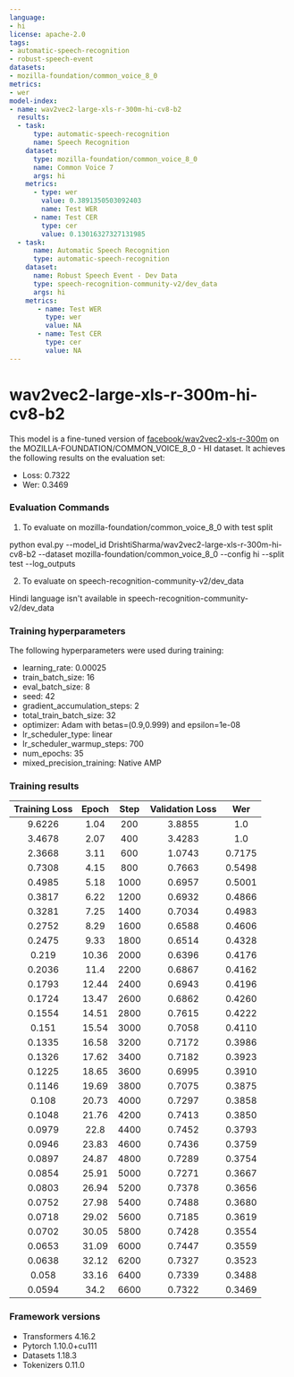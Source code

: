 ```yaml
---
language: 
- hi
license: apache-2.0
tags:
- automatic-speech-recognition
- robust-speech-event
datasets:
- mozilla-foundation/common_voice_8_0
metrics:
- wer
model-index:
- name: wav2vec2-large-xls-r-300m-hi-cv8-b2
  results:
  - task: 
      type: automatic-speech-recognition
      name: Speech Recognition
    dataset:
      type: mozilla-foundation/common_voice_8_0
      name: Common Voice 7
      args: hi
    metrics:
      - type: wer    
        value: 0.3891350503092403 
        name: Test WER    
      - name: Test CER
        type: cer
        value: 0.13016327327131985
  - task: 
      name: Automatic Speech Recognition
      type: automatic-speech-recognition
    dataset:
      name: Robust Speech Event - Dev Data
      type: speech-recognition-community-v2/dev_data
      args: hi
    metrics:
       - name: Test WER
         type: wer
         value: NA
       - name: Test CER
         type: cer
         value: NA
---
```


<!-- This model card has been generated automatically according to the information the Trainer had access to. You
should probably proofread and complete it, then remove this comment. -->

# wav2vec2-large-xls-r-300m-hi-cv8-b2

This model is a fine-tuned version of [facebook/wav2vec2-xls-r-300m](https://huggingface.co/facebook/wav2vec2-xls-r-300m) on the MOZILLA-FOUNDATION/COMMON_VOICE_8_0 - HI dataset.
It achieves the following results on the evaluation set:
- Loss: 0.7322
- Wer: 0.3469

### Evaluation Commands

1. To evaluate on mozilla-foundation/common_voice_8_0 with test split

python eval.py --model_id DrishtiSharma/wav2vec2-large-xls-r-300m-hi-cv8-b2 --dataset mozilla-foundation/common_voice_8_0 --config hi --split test --log_outputs

2. To evaluate on speech-recognition-community-v2/dev_data

Hindi language isn't available in speech-recognition-community-v2/dev_data


### Training hyperparameters

The following hyperparameters were used during training:
- learning_rate: 0.00025
- train_batch_size: 16
- eval_batch_size: 8
- seed: 42
- gradient_accumulation_steps: 2
- total_train_batch_size: 32
- optimizer: Adam with betas=(0.9,0.999) and epsilon=1e-08
- lr_scheduler_type: linear
- lr_scheduler_warmup_steps: 700
- num_epochs: 35
- mixed_precision_training: Native AMP

### Training results

| Training Loss | Epoch | Step | Validation Loss | Wer    |
|:-------------:|:-----:|:----:|:---------------:|:------:|
| 9.6226        | 1.04  | 200  | 3.8855          | 1.0    |
| 3.4678        | 2.07  | 400  | 3.4283          | 1.0    |
| 2.3668        | 3.11  | 600  | 1.0743          | 0.7175 |
| 0.7308        | 4.15  | 800  | 0.7663          | 0.5498 |
| 0.4985        | 5.18  | 1000 | 0.6957          | 0.5001 |
| 0.3817        | 6.22  | 1200 | 0.6932          | 0.4866 |
| 0.3281        | 7.25  | 1400 | 0.7034          | 0.4983 |
| 0.2752        | 8.29  | 1600 | 0.6588          | 0.4606 |
| 0.2475        | 9.33  | 1800 | 0.6514          | 0.4328 |
| 0.219         | 10.36 | 2000 | 0.6396          | 0.4176 |
| 0.2036        | 11.4  | 2200 | 0.6867          | 0.4162 |
| 0.1793        | 12.44 | 2400 | 0.6943          | 0.4196 |
| 0.1724        | 13.47 | 2600 | 0.6862          | 0.4260 |
| 0.1554        | 14.51 | 2800 | 0.7615          | 0.4222 |
| 0.151         | 15.54 | 3000 | 0.7058          | 0.4110 |
| 0.1335        | 16.58 | 3200 | 0.7172          | 0.3986 |
| 0.1326        | 17.62 | 3400 | 0.7182          | 0.3923 |
| 0.1225        | 18.65 | 3600 | 0.6995          | 0.3910 |
| 0.1146        | 19.69 | 3800 | 0.7075          | 0.3875 |
| 0.108         | 20.73 | 4000 | 0.7297          | 0.3858 |
| 0.1048        | 21.76 | 4200 | 0.7413          | 0.3850 |
| 0.0979        | 22.8  | 4400 | 0.7452          | 0.3793 |
| 0.0946        | 23.83 | 4600 | 0.7436          | 0.3759 |
| 0.0897        | 24.87 | 4800 | 0.7289          | 0.3754 |
| 0.0854        | 25.91 | 5000 | 0.7271          | 0.3667 |
| 0.0803        | 26.94 | 5200 | 0.7378          | 0.3656 |
| 0.0752        | 27.98 | 5400 | 0.7488          | 0.3680 |
| 0.0718        | 29.02 | 5600 | 0.7185          | 0.3619 |
| 0.0702        | 30.05 | 5800 | 0.7428          | 0.3554 |
| 0.0653        | 31.09 | 6000 | 0.7447          | 0.3559 |
| 0.0638        | 32.12 | 6200 | 0.7327          | 0.3523 |
| 0.058         | 33.16 | 6400 | 0.7339          | 0.3488 |
| 0.0594        | 34.2  | 6600 | 0.7322          | 0.3469 |


### Framework versions

- Transformers 4.16.2
- Pytorch 1.10.0+cu111
- Datasets 1.18.3
- Tokenizers 0.11.0
